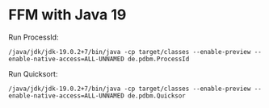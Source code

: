 # FFM with Java 19


Run ProcessId:

```
/java/jdk/jdk-19.0.2+7/bin/java -cp target/classes --enable-preview --enable-native-access=ALL-UNNAMED de.pdbm.ProcessId
```

Run Quicksort:

```
/java/jdk/jdk-19.0.2+7/bin/java -cp target/classes --enable-preview --enable-native-access=ALL-UNNAMED de.pdbm.Quicksor
```

